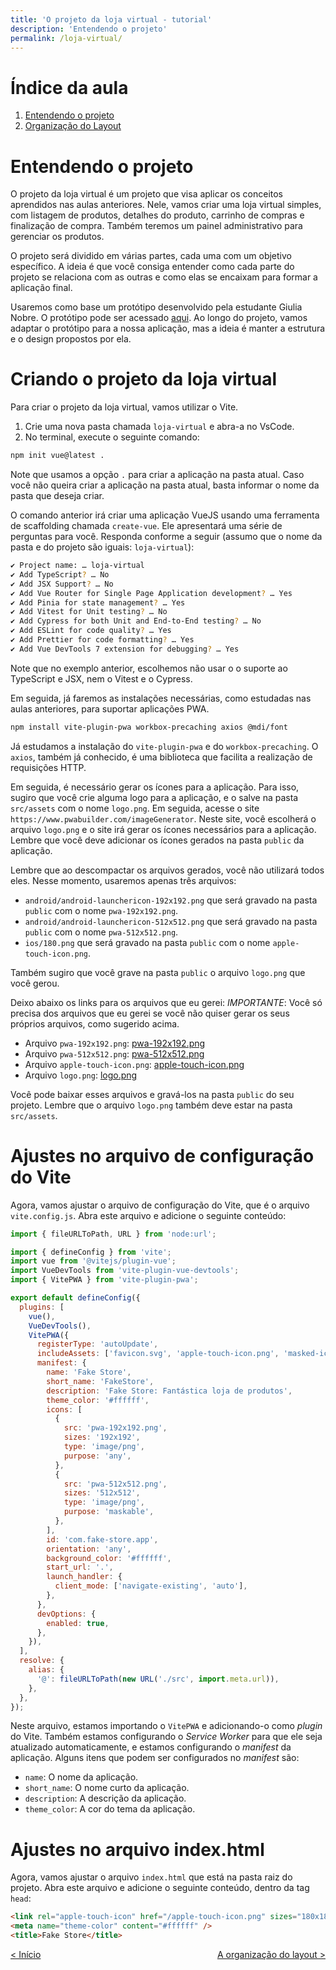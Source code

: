 ```yaml
---
title: 'O projeto da loja virtual - tutorial'
description: 'Entendendo o projeto'
permalink: /loja-virtual/
---
```


# Índice da aula

1. [Entendendo o projeto](#entendendo-o-projeto)
2. [Organização do Layout](layout.html)

# Entendendo o projeto

O projeto da loja virtual é um projeto que visa aplicar os conceitos aprendidos nas aulas anteriores. Nele, vamos criar uma loja virtual simples, com listagem de produtos, detalhes do produto, carrinho de compras e finalização de compra. Também teremos um painel administrativo para gerenciar os produtos.

O projeto será dividido em várias partes, cada uma com um objetivo específico. A ideia é que você consiga entender como cada parte do projeto se relaciona com as outras e como elas se encaixam para formar a aplicação final.

Usaremos como base um protótipo desenvolvido pela estudante Giulia Nobre. O protótipo pode ser acessado [aqui](https://www.figma.com/file/6mbTzRwIf3ELdp5Q4N3JPt/FakeStore?type=design&node-id=101-344&mode=design&t=TRGpDnAUpGg76p1i-0). Ao longo do projeto, vamos adaptar o protótipo para a nossa aplicação, mas a ideia é manter a estrutura e o design propostos por ela.

# Criando o projeto da loja virtual

Para criar o projeto da loja virtual, vamos utilizar o Vite.

1. Crie uma nova pasta chamada `loja-virtual` e abra-a no VsCode.
2. No terminal, execute o seguinte comando:

```bash
npm init vue@latest .
```

Note que usamos a opção `.` para criar a aplicação na pasta atual. Caso você não queira criar a aplicação na pasta atual, basta informar o nome da pasta que deseja criar.

O comando anterior irá criar uma aplicação VueJS usando uma ferramenta de scaffolding chamada `create-vue`. Ele apresentará uma série de perguntas para você. Responda conforme a seguir (assumo que o nome da pasta e do projeto são iguais: `loja-virtual`):

```bash
✔ Project name: … loja-virtual
✔ Add TypeScript? … No
✔ Add JSX Support? … No
✔ Add Vue Router for Single Page Application development? … Yes
✔ Add Pinia for state management? … Yes
✔ Add Vitest for Unit testing? … No
✔ Add Cypress for both Unit and End-to-End testing? … No
✔ Add ESLint for code quality? … Yes
✔ Add Prettier for code formatting? … Yes
✔ Add Vue DevTools 7 extension for debugging? … Yes
```

Note que no exemplo anterior, escolhemos não usar o o suporte ao TypeScript e JSX, nem o Vitest e o Cypress.

Em seguida, já faremos as instalações necessárias, como estudadas nas aulas anteriores, para suportar aplicações PWA.

```bash
npm install vite-plugin-pwa workbox-precaching axios @mdi/font
```

Já estudamos a instalação do `vite-plugin-pwa` e do `workbox-precaching`. O `axios`, também já conhecido, é uma biblioteca que facilita a realização de requisições HTTP.

Em seguida, é necessário gerar os ícones para a aplicação. Para isso, sugiro que você crie alguma logo para a aplicação, e o salve na pasta `src/assets` com o nome `logo.png`. Em seguida, acesse o site `https://www.pwabuilder.com/imageGenerator`. Neste site, você escolherá o arquivo `logo.png` e o site irá gerar os ícones necessários para a aplicação. Lembre que você deve adicionar os ícones gerados na pasta `public` da aplicação.

Lembre que ao descompactar os arquivos gerados, você não utilizará todos eles. Nesse momento, usaremos apenas três arquivos:

- `android/android-launchericon-192x192.png` que será gravado na pasta `public` com o nome `pwa-192x192.png`.
- `android/android-launchericon-512x512.png` que será gravado na pasta `public` com o nome `pwa-512x512.png`.
- `ios/180.png` que será gravado na pasta `public` com o nome `apple-touch-icon.png`.

Também sugiro que você grave na pasta `public` o arquivo `logo.png` que você gerou.

Deixo abaixo os links para os arquivos que eu gerei:
_IMPORTANTE_: Você só precisa dos arquivos que eu gerei se você não quiser gerar os seus próprios arquivos, como sugerido acima.

- Arquivo `pwa-192x192.png`: [pwa-192x192.png](../assets/pwa-192x192.png)
- Arquivo `pwa-512x512.png`: [pwa-512x512.png](../assets/pwa-512x512.png)
- Arquivo `apple-touch-icon.png`: [apple-touch-icon.png](../assets/apple-touch-icon.png)
- Arquivo `logo.png`: [logo.png](../assets/logo.png)

Você pode baixar esses arquivos e gravá-los na pasta `public` do seu projeto. Lembre que o arquivo `logo.png` também deve estar na pasta `src/assets`.

# Ajustes no arquivo de configuração do Vite

Agora, vamos ajustar o arquivo de configuração do Vite, que é o arquivo `vite.config.js`. Abra este arquivo e adicione o seguinte conteúdo:

```javascript
import { fileURLToPath, URL } from 'node:url';

import { defineConfig } from 'vite';
import vue from '@vitejs/plugin-vue';
import VueDevTools from 'vite-plugin-vue-devtools';
import { VitePWA } from 'vite-plugin-pwa';

export default defineConfig({
  plugins: [
    vue(),
    VueDevTools(),
    VitePWA({
      registerType: 'autoUpdate',
      includeAssets: ['favicon.svg', 'apple-touch-icon.png', 'masked-icon.svg'],
      manifest: {
        name: 'Fake Store',
        short_name: 'FakeStore',
        description: 'Fake Store: Fantástica loja de produtos',
        theme_color: '#ffffff',
        icons: [
          {
            src: 'pwa-192x192.png',
            sizes: '192x192',
            type: 'image/png',
            purpose: 'any',
          },
          {
            src: 'pwa-512x512.png',
            sizes: '512x512',
            type: 'image/png',
            purpose: 'maskable',
          },
        ],
        id: 'com.fake-store.app',
        orientation: 'any',
        background_color: '#ffffff',
        start_url: '.',
        launch_handler: {
          client_mode: ['navigate-existing', 'auto'],
        },
      },
      devOptions: {
        enabled: true,
      },
    }),
  ],
  resolve: {
    alias: {
      '@': fileURLToPath(new URL('./src', import.meta.url)),
    },
  },
});
```

Neste arquivo, estamos importando o `VitePWA` e adicionando-o como _plugin_ do Vite. Também estamos configurando o _Service Worker_ para que ele seja atualizado automaticamente, e estamos configurando o _manifest_ da aplicação. Alguns itens que podem ser configurados no _manifest_ são:

- `name`: O nome da aplicação.
- `short_name`: O nome curto da aplicação.
- `description`: A descrição da aplicação.
- `theme_color`: A cor do tema da aplicação.

# Ajustes no arquivo index.html

Agora, vamos ajustar o arquivo `index.html` que está na pasta raiz do projeto. Abra este arquivo e adicione o seguinte conteúdo, dentro da tag `head`:

```html
<link rel="apple-touch-icon" href="/apple-touch-icon.png" sizes="180x180" />
<meta name="theme-color" content="#ffffff" />
<title>Fake Store</title>
```

<span style="display: flex; justify-content: space-between;"><span>[&lt; Início](../ 'Início')</span> <span>[A organização do layout &gt;](layout.html 'Próximo')</span></span>
